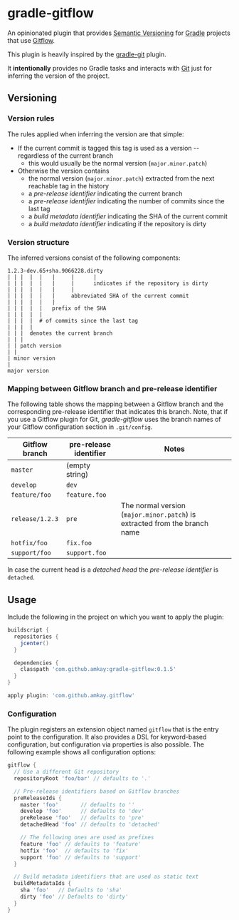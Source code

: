 gradle-gitflow
===============

An opinionated plugin that provides [Semantic Versioning](http://semver.org/) for [Gradle](https://gradle.org/) projects that use [Gitflow](http://nvie.com/posts/a-successful-git-branching-model/).

This plugin is heavily inspired by the [gradle-git](/ajoberstar/gradle-git) plugin.

It **intentionally** provides no Gradle tasks and interacts with [Git](http://git-scm.com/) just for inferring the version of the project.



Versioning
-----------

### Version rules

The rules applied when inferring the version are that simple:

* If the current commit is tagged this tag is used as a version -- regardless of the current branch
    * this would usually be the normal version (`major.minor.patch`)
* Otherwise the version contains
    * the normal version (`major.minor.patch`) extracted from the next reachable tag in the history
    * a *pre-release identifier* indicating the current branch
    * a *pre-release identifier* indicating the number of commits since the last tag
    * a *build metadata identifier* indicating the SHA of the current commit
    * a *build metadata identifier* indicating if the repository is dirty


### Version structure

The inferred versions consist of the following components:

```
1.2.3-dev.65+sha.9066228.dirty
| | |  |  |   |     |      |
| | |  |  |   |     |      indicates if the repository is dirty
| | |  |  |   |     |
| | |  |  |   |     abbreviated SHA of the current commit
| | |  |  |   |
| | |  |  |   prefix of the SHA
| | |  |  |
| | |  |  # of commits since the last tag
| | |  |
| | |  denotes the current branch
| | |
| | patch version
| |
| minor version
|
major version
```


### Mapping between Gitflow branch and pre-release identifier

The following table shows the mapping between a Gitflow branch and the corresponding pre-release identifier that indicates this branch.
Note, that if you use a Gitflow plugin for Git, *gradle-gitflow* uses the branch names of your Gitflow configuration section in `.git/config`.

| Gitflow branch    | pre-release identifier   | Notes                                                                        |
| ----------------- | ------------------------ | ---------------------------------------------------------------------------- |
| `master`          | (empty string)           |                                                                              |
| `develop`         | `dev`                    |                                                                              |
| `feature/foo`     | `feature.foo`            |                                                                              |
| `release/1.2.3`   | `pre`                    | The normal version (`major.minor.patch`) is extracted from the branch name   |
| `hotfix/foo`      | `fix.foo`                |                                                                              |
| `support/foo`     | `support.foo`            |                                                                              |

In case the current head is a *detached head* the *pre-release identifier* is `detached`.



Usage
------

Include the following in the project on which you want to apply the plugin:

```groovy
buildscript {
  repositories {
    jcenter()
  }

  dependencies {
    classpath 'com.github.amkay:gradle-gitflow:0.1.5'
  }
}

apply plugin: 'com.github.amkay.gitflow'
```


### Configuration

The plugin registers an extension object named `gitflow` that is the entry point to the configuration.
It also provides a DSL for keyword-based configuration, but configuration via properties is also possible.
The following example shows all configuration options:

```groovy
gitflow {
  // Use a different Git repository
  repositoryRoot 'foo/bar' // defaults to '.'

  // Pre-release identifiers based on Gitflow branches
  preReleaseIds {
    master 'foo'       // defaults to ''
    develop 'foo'      // defaults to 'dev'
    preRelease 'foo'   // defaults to 'pre'
    detachedHead 'foo' // defaults to 'detached'

    // The following ones are used as prefixes
    feature 'foo' // defaults to 'feature'
    hotfix 'foo'  // defaults to 'fix'
    support 'foo' // defaults to 'support'
  }

  // Build metadata identifiers that are used as static text
  buildMetadataIds {
    sha 'foo'   // Defaults to 'sha'
    dirty 'foo' // Defaults to 'dirty'
  }
}
```
